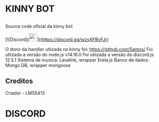 # KINNY BOT 
## 

Source code oficial da kinny bot

[![Discord](<img src="https://s18955.pcdn.co/wp-content/uploads/2018/02/github.png" width="25"/>])(https://discord.gg/wzyXFBvFJr)

O dono da handler utlizada na kinny foi: https://github.com/5antos/
Foi utlizada a versão do node.js v14.16.0
Foi utiizada a versão do discord.js 12.5.1
Sistema de musica: Lavalink, wrapper Erela.js
Banco de dados: Mongo DB, wrapper mongoose
## Creditos
Criador - LMS5413
# DISCORD
